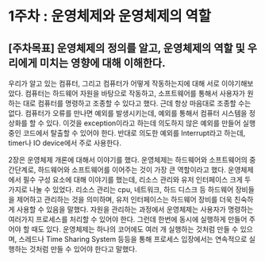 # 1주차 : 운영체제와 운영체제의 역할

## [주차목표] 운영체제의 정의를 알고, 운영체제의 역할 및 우리에게 미치는 영향에 대해 이해한다.

우리가 알고 있는 컴퓨터, 그리고 컴퓨터가 어떻게 작동하는지에 대해 서로 이야기해보았다. 컴퓨터는 하드웨어 자원을 바탕으로 작동하고, 소프트웨어를 통해서 사용자가 원하는 대로 컴퓨터를 명령하고 조종할 수 있다고 했다. 근데 항상 마음대로 조종할 수는 없다. 컴퓨터가 오류를 만나면 예외를 발생시키는데, 예외를 통해서 컴퓨터 시스템을 정상화를 할 수 있다. 이것을 exception이라고 하는데 의도하지 않은 예외를 만들어 실행중인 코드에서 탈출할 수 있어야 한다. 반대로 의도한 예외를 Interrupt라고 하는데, timer나 IO device에서 주로 사용한다.

2장은 운영체제 개론에 대해서 이야기를 했다. 운영체제는 하드웨어와 소프트웨어의 중간단계로, 하드웨어와 소프트웨어를 이어주는 것이 가장 큰 역할이라고 했다. 운영체제에서 필수 구성 요소에 대해 이야기를 했는데, 리소스 관리와 유저 인터페이스 크게 두 가지로 나눌 수 있었다. 리소스 관리는 cpu, 네트워크, 하드 디스크 등 하드웨어 장비들을 제어하고 관리하는 것을 의미하며, 유저 인터페이스는 하드웨어 장비를 더욱 친숙하게 사용할 수 있음을 말했다.
자원을 관리하는 과정에서 운영체제는 사용자가 명령하는 여러가지 프로세스를 처리할 수 있어야 한다. 그런데 한번에 동시에 실행하게 만들어 주어야 할 때도 있다. 운영체제는 하나의 코어에도 여러 개 실행하는 것처럼 만들 수 있으며, 스레드나 Time Sharing System 등등을 통해 프로세스 입장에서는 연속적으로 실행하는 것처럼 만들 수 있어야 한다고 말했다.
